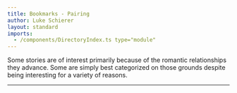 ```yaml
---
title: Bookmarks - Pairing
author: Luke Schierer
layout: standard
imports:
  - /components/DirectoryIndex.ts type="module"
---
```


Some stories are of interest primarily because of the romantic relationships they advance.  Some are simply best categorized on those grounds despite being interesting for a variety of reasons.

---

<directory-index directory="/Bookmarks/pairing/" recurse></directory-index>

